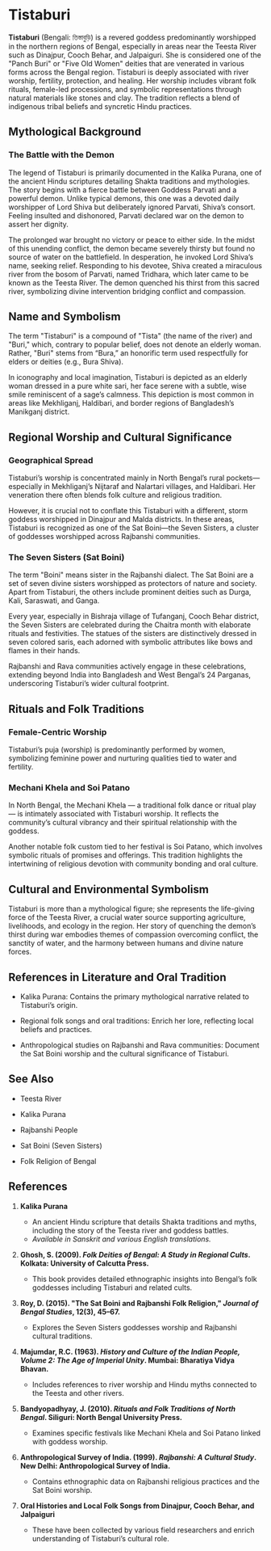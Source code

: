 # Tistaburi

**Tistaburi** (Bengali: তিস্তাবুড়ি) is a revered goddess predominantly worshipped in the northern regions of Bengal, especially in areas near the Teesta River such as Dinajpur, Cooch Behar, and Jalpaiguri. She is considered one of the "Panch Buri" or "Five Old Women" deities that are venerated in various forms across the Bengal region. Tistaburi is deeply associated with river worship, fertility, protection, and healing. Her worship includes vibrant folk rituals, female-led processions, and symbolic representations through natural materials like stones and clay. The tradition reflects a blend of indigenous tribal beliefs and syncretic Hindu practices.

## Mythological Background

### The Battle with the Demon

The legend of Tistaburi is primarily documented in the Kalika Purana, one of the ancient Hindu scriptures detailing Shakta traditions and mythologies. The story begins with a fierce battle between Goddess Parvati and a powerful demon. Unlike typical demons, this one was a devoted daily worshipper of Lord Shiva but deliberately ignored Parvati, Shiva’s consort. Feeling insulted and dishonored, Parvati declared war on the demon to assert her dignity.

The prolonged war brought no victory or peace to either side. In the midst of this unending conflict, the demon became severely thirsty but found no source of water on the battlefield. In desperation, he invoked Lord Shiva’s name, seeking relief. Responding to his devotee, Shiva created a miraculous river from the bosom of Parvati, named Tridhara, which later came to be known as the Teesta River. The demon quenched his thirst from this sacred river, symbolizing divine intervention bridging conflict and compassion.

## Name and Symbolism

The term "Tistaburi" is a compound of "Tista" (the name of the river) and "Buri," which, contrary to popular belief, does not denote an elderly woman. Rather, "Buri" stems from “Bura,” an honorific term used respectfully for elders or deities (e.g., Bura Shiva).

In iconography and local imagination, Tistaburi is depicted as an elderly woman dressed in a pure white sari, her face serene with a subtle, wise smile reminiscent of a sage’s calmness. This depiction is most common in areas like Mekhliganj, Haldibari, and border regions of Bangladesh’s Manikganj district.

## Regional Worship and Cultural Significance

### Geographical Spread

Tistaburi’s worship is concentrated mainly in North Bengal’s rural pockets—especially in Mekhliganj’s Nijtaraf and Nalartari villages, and Haldibari. Her veneration there often blends folk culture and religious tradition.

However, it is crucial not to conflate this Tistaburi with a different, storm goddess worshipped in Dinajpur and Malda districts. In these areas, Tistaburi is recognized as one of the Sat Boini—the Seven Sisters, a cluster of goddesses worshipped across Rajbanshi communities.

### The Seven Sisters (Sat Boini)

The term "Boini" means sister in the Rajbanshi dialect. The Sat Boini are a set of seven divine sisters worshipped as protectors of nature and society. Apart from Tistaburi, the others include prominent deities such as Durga, Kali, Saraswati, and Ganga.

Every year, especially in Bishraja village of Tufanganj, Cooch Behar district, the Seven Sisters are celebrated during the Chaitra month with elaborate rituals and festivities. The statues of the sisters are distinctively dressed in seven colored saris, each adorned with symbolic attributes like bows and flames in their hands.

Rajbanshi and Rava communities actively engage in these celebrations, extending beyond India into Bangladesh and West Bengal’s 24 Parganas, underscoring Tistaburi’s wider cultural footprint.

## Rituals and Folk Traditions

### Female-Centric Worship

Tistaburi’s puja (worship) is predominantly performed by women, symbolizing feminine power and nurturing qualities tied to water and fertility.

### Mechani Khela and Soi Patano

In North Bengal, the Mechani Khela — a traditional folk dance or ritual play — is intimately associated with Tistaburi worship. It reflects the community’s cultural vibrancy and their spiritual relationship with the goddess.

Another notable folk custom tied to her festival is Soi Patano, which involves symbolic rituals of promises and offerings. This tradition highlights the intertwining of religious devotion with community bonding and oral culture.

## Cultural and Environmental Symbolism

Tistaburi is more than a mythological figure; she represents the life-giving force of the Teesta River, a crucial water source supporting agriculture, livelihoods, and ecology in the region. Her story of quenching the demon’s thirst during war embodies themes of compassion overcoming conflict, the sanctity of water, and the harmony between humans and divine nature forces.

## References in Literature and Oral Tradition

- Kalika Purana: Contains the primary mythological narrative related to Tistaburi’s origin.

- Regional folk songs and oral traditions: Enrich her lore, reflecting local beliefs and practices.

- Anthropological studies on Rajbanshi and Rava communities: Document the Sat Boini worship and the cultural significance of Tistaburi.

## See Also

- Teesta River

- Kalika Purana

- Rajbanshi People

- Sat Boini (Seven Sisters)

- Folk Religion of Bengal


## References

1. **Kalika Purana**

   * An ancient Hindu scripture that details Shakta traditions and myths, including the story of the Teesta river and goddess battles.
   * *Available in Sanskrit and various English translations.*

2. **Ghosh, S. (2009). *Folk Deities of Bengal: A Study in Regional Cults*. Kolkata: University of Calcutta Press.**

   * This book provides detailed ethnographic insights into Bengal’s folk goddesses including Tistaburi and related cults.

3. **Roy, D. (2015). "The Sat Boini and Rajbanshi Folk Religion," *Journal of Bengal Studies*, 12(3), 45–67.**

   * Explores the Seven Sisters goddesses worship and Rajbanshi cultural traditions.

4. **Majumdar, R.C. (1963). *History and Culture of the Indian People, Volume 2: The Age of Imperial Unity*. Mumbai: Bharatiya Vidya Bhavan.**

   * Includes references to river worship and Hindu myths connected to the Teesta and other rivers.

5. **Bandyopadhyay, J. (2010). *Rituals and Folk Traditions of North Bengal*. Siliguri: North Bengal University Press.**

   * Examines specific festivals like Mechani Khela and Soi Patano linked with goddess worship.

6. **Anthropological Survey of India. (1999). *Rajbanshi: A Cultural Study*. New Delhi: Anthropological Survey of India.**

   * Contains ethnographic data on Rajbanshi religious practices and the Sat Boini worship.

7. **Oral Histories and Local Folk Songs from Dinajpur, Cooch Behar, and Jalpaiguri**

   * These have been collected by various field researchers and enrich understanding of Tistaburi’s cultural role.

